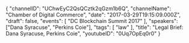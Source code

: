 {
    "channelID": "UChwEyC2QsQCztk2qGzm1b6Q",
    "channelName": "Chamber of Digital Commerce",
    "date": "2017-03-29T19:15:09.000Z",
    "draft": false,
    "events": [
        "DC Blockchain Summit 2017"
    ],
    "speakers": ["Dana Syracuse", "Perkins Coie"],
    "tags": [
        "law"
    ],
    "title": "Legal Brief: Dana Syracuse, Perkins Coie",
    "youtubeID": "0Uq7OpEq0r0"
}
